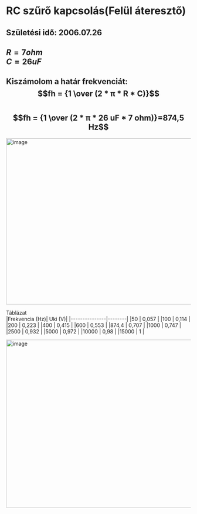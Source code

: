 # RC szűrő kapcsolás(Felül áteresztő)    

## Születési idő: 2006.07.26    

$R= 7ohm$     
$C= 26uF$      
---  
Kiszámolom a határ frekvenciát:      
$$fh = {1 \over (2 * π * R * C)}$$   
$$fh = {1 \over (2 * π * 26 uF * 7 ohm)}=874,5 Hz$$
---
<img width="890" height="452" alt="image" src="https://github.com/user-attachments/assets/59308778-3b11-4c9a-8255-7997d791d137" />


Táblázat   
|Frekvencia (Hz)|	Uki (V)|
|---------------|--------|
|50             | 0,057  |
|100            | 0,114  |
|200            | 0,223  |
|400            | 0,415  |
|600            | 0,553  |
|874,4          | 0,707  |
|1000           | 0,747  |
|2500           |	0,932  |
|5000           |	0,972  |
|10000          |	0,98   |
|15000          | 1      |

<img width="740" height="457" alt="image" src="https://github.com/user-attachments/assets/264d58fd-5089-4d17-b81d-ab5bcfa40eaa" />
